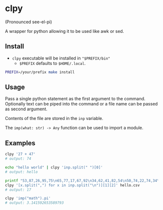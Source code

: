 # clpy

(Pronounced see-el-pi)

A wrapper for python allowing it to be used like awk or sed.

## Install
* `clpy` executable will be installed in `"$PREFIX/bin"`
  * `$PREFIX` defaults to `$HOME/.local`.

``` sh
PREFIX=/your/prefix make install
```

## Usage

Pass a single python statement as the first argument to the command. Optionally
 text can be piped into the command or a file name can be passed as second
 argument.

Contents of the file are stored in the `inp` variable.

The `imp(what: str) -> Any` function can be used to import a module.


## Examples

```sh
clpy '27 + 47'
# output: 74

echo "hello world" | clpy 'inp.split(" ")[0]'
# output: hello

printf "53,87,26,95,75\n65,77,17,67,92\n34,62,41,82,54\n50,74,22,74,34\n" > hello.csv
clpy '[x.split(",") for x in inp.split("\n")][1][2]' hello.csv
# output: 17

clpy 'imp("math").pi'
# output: 3.141592653589793
```
